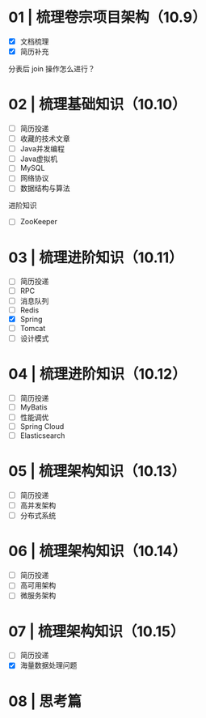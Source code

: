 # 01 | 梳理卷宗项目架构（10.9）

- [x] 文档梳理
- [x] 简历补充

分表后 join 操作怎么进行？

# 02 | 梳理基础知识（10.10）

- [ ] 简历投递
- [ ] 收藏的技术文章
- [ ] Java并发编程
- [ ] Java虚拟机
- [ ] MySQL
- [ ] 网络协议
- [ ] 数据结构与算法

进阶知识

- [ ] ZooKeeper

# 03 | 梳理进阶知识（10.11）

- [ ] 简历投递
- [ ] RPC
- [ ] 消息队列
- [ ] Redis
- [x] Spring
- [ ] Tomcat
- [ ] 设计模式

# 04 | 梳理进阶知识（10.12）

- [ ] 简历投递
- [ ] MyBatis
- [ ] 性能调优
- [ ] Spring Cloud
- [ ] Elasticsearch

# 05 | 梳理架构知识（10.13）

- [ ] 简历投递
- [ ] 高并发架构
- [ ] 分布式系统

# 06 | 梳理架构知识（10.14）

- [ ] 简历投递
- [ ] 高可用架构
- [ ] 微服务架构

# 07 | 梳理架构知识（10.15）

- [ ] 简历投递
- [x] 海量数据处理问题

# 08 | 思考篇

